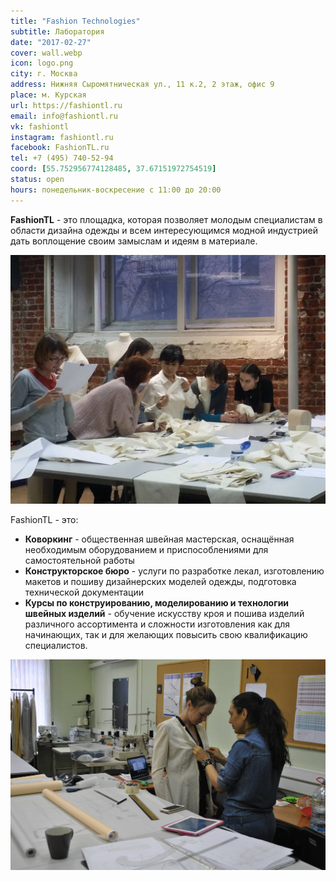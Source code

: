 ```yaml
---
title: "Fashion Technologies"
subtitle: Лаборатория
date: "2017-02-27"
cover: wall.webp
icon: logo.png
city: г. Москва
address: Нижняя Сыромятническая ул., 11 к.2, 2 этаж, офис 9
place: м. Курская
url: https://fashiontl.ru
email: info@fashiontl.ru
vk: fashiontl
instagram: fashiontl.ru
facebook: FashionTL.ru
tel: +7 (495) 740-52-94
coord: [55.752956774128485, 37.67151972754519]
status: open
hours: понедельник-воскресение с 11:00 до 20:00
---
```


**FashionTL** - это площадка, которая позволяет молодым специалистам в области дизайна одежды и всем интересующимся модной индустрией дать воплощение своим замыслам и идеям в материале.

![](./class.jpg)

FashionTL - это:

- **Коворкинг** - общественная швейная мастерская, оснащённая необходимым оборудованием и приспособлениями для самостоятельной работы
- **Конструкторское бюро** - услуги по разработке лекал, изготовлению макетов и пошиву дизайнерских моделей одежды, подготовка технической документации
- **Курсы по конструированию, моделированию и технологии швейных изделий** - обучение искусству кроя и пошива изделий различного ассортимента и сложности изготовления как для начинающих, так и для желающих повысить свою квалификацию специалистов.

![](./two.jpg)
